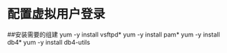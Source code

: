 配置虚拟用户登录
=
##安装需要的组建
yum -y install vsftpd*
yum -y install pam*
yum -y install db4*
yum -y install db4-utils

